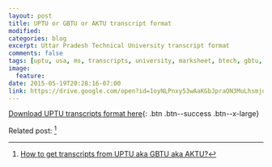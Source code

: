 ```yaml
---
layout: post
title: UPTU or GBTU or AKTU transcript format
modified:
categories: blog
excerpt: Uttar Pradesh Technical University transcript format
comments: false
tags: [uptu, usa, ms, transcripts, university, marksheet, btech, gbtu, aktu]
image:
  feature:
date: 2015-05-19T20:28:16-07:00
link: https://drive.google.com/open?id=1oyNLPnxy53wAaKGbJpraON3MuLhsmjdeyHJswWp46SjDplDqeK5CDm3xZGPY
---
```


[Download UPTU transcripts format here](https://drive.google.com/open?id=1oyNLPnxy53wAaKGbJpraON3MuLhsmjdeyHJswWp46SjDplDqeK5CDm3xZGPY){: .btn .btn--success .btn--x-large}

Related post: [^1]

[^1]: [How to get transcripts from UPTU aka GBTU aka AKTU?](/blog/how-to-get-transcripts-from-uptu)
